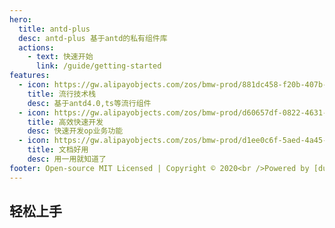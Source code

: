 ```yaml
---
hero:
  title: antd-plus
  desc: antd-plus 基于antd的私有组件库
  actions:
    - text: 快速开始
      link: /guide/getting-started
features:
  - icon: https://gw.alipayobjects.com/zos/bmw-prod/881dc458-f20b-407b-947a-95104b5ec82b/k79dm8ih_w144_h144.png
    title: 流行技术栈
    desc: 基于antd4.0,ts等流行组件
  - icon: https://gw.alipayobjects.com/zos/bmw-prod/d60657df-0822-4631-9d7c-e7a869c2f21c/k79dmz3q_w126_h126.png
    title: 高效快速开发
    desc: 快速开发op业务功能
  - icon: https://gw.alipayobjects.com/zos/bmw-prod/d1ee0c6f-5aed-4a45-a507-339a4bfe076c/k7bjsocq_w144_h144.png
    title: 文档好用
    desc: 用一用就知道了
footer: Open-source MIT Licensed | Copyright © 2020<br />Powered by [dumi](https://d.umijs.org)
---
```


## 轻松上手

